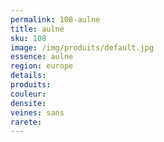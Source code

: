 ```yaml
---
permalink: 108-aulne
title: aulne 
sku: 108
image: /img/produits/default.jpg
essence: aulne 
region: europe
details: 
produits:
couleur: 
densite: 
veines: sans
rarete: 
---
```

